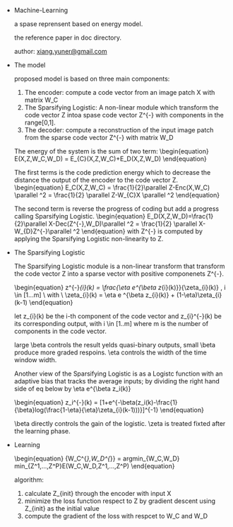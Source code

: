 * Machine-Learning

  a spase reprensent based on energy model.

  the reference paper in doc directory.

  author: xiang.yuner@gmail.com

* The model
  
  proposed model is based on three main components:
  1. The encoder: compute a code vector from an image patch X with matrix W_C
  2. The Sparsifying Logistic: A non-linear module which transform the code
     vector Z intoa spase code vector Z^{-} with components in the range[0,1].
  3. The decoder: compute a reconstruction of the input image patch from the
     sparse code vector Z^{-} with matrix W_D

     
  The energy of the system is the sum of two term:
  \begin{equation}
  E(X,Z,W_C,W_D) = E_{C}(X,Z,W_C)+E_D(X,Z,W_D)
  \end{equation}

  The first terms is the code prediction energy which to decrease the distance
  the output of the encoder to the code vector Z.
  \begin{equation}
  E_C(X,Z,W_C) = \frac{1}{2}\parallel Z-Enc(X,W_C) \parallel ^2 = \frac{1}{2} \parallel Z-W_{C}X \parallel ^2
  \end{equation}

  The second term is reverse the progress of coding but add a progress calling
  Sparsifying Logistic.
  \begin{equation}
  E_D(X,Z,W_D)=\frac{1}{2}\parallel X-Dec(Z^{-},W_D)\parallel ^2 = \frac{1}{2} \parallel X-W_{D}Z^{-}\parallel ^2
  \end{equation}
  with Z^{-} is computed by applying the Sparsifying Logistic non-linearity to
  Z.


* The Sparsifying Logistic

  The Sparsifying Logistic module is a non-linear transform that transform the
  code vector Z into a sparse vector with positive componenets Z^{-}. 

  \begin{equation}
  z^{-}_{i}(k) = \frac{\eta e^{\beta z_{i}(k)}}{\zeta_{i}(k)} , i \in [1...m] \ with \ \zeta_{i}(k) 
  = \eta e ^{\beta z_{i}(k)} + (1-\eta)\zeta_{i}(k-1)
  \end{equation}

  let z_{i}(k) be the i-th component of the code vector and z_{i}^{-}(k) be its
  corresponding output, with i \in [1..m] where m is the number of components
  in the code vector. 

  large \beta controls the result yelds  quasi-binary outputs, small \beta
  produce more graded respoins. \eta controls the width of the time window
  width.

  Another view of the Sparsifying Logistic is as a Logistc function with an
  adaptive bias that tracks the average inputs; by dividing the right hand side
  of eq below by \eta e^{\beta z_i(k)}
  
  \begin{equation}
  z_i^{-}(k) = [1+e^{-\beta(z_i(k)-\frac{1}{\beta}log(\frac{1-\eta}{\eta}\zeta_{i}(k-1)))}]^{-1}
  \end{equation}

  \beta directly controls the gain of the logistic. \zeta is treated fixted
  after the learning phase. 

* Learning

  \begin{equation}
  {W_C^{*},W_D^{*}} = argmin_{W_C,W_D} min_{Z^1,...,Z^P}E(W_C,W_D,Z^1,...,Z^P)
  \end{equation}

  algorithm:

  1. calculate Z_{init} through the encoder with input X
  2. minimize the loss function respect to Z by gradient descent using Z_{init}
     as the initial value
  3. compute the gradient of the loss with respcet to W_C and W_D 
